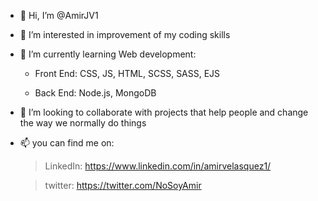 - 👋 Hi, I’m @AmirJV1
- 👀 I’m interested in improvement of my coding skills
- 🌱 I’m currently learning Web development:

  - Front End: CSS, JS, HTML, SCSS, SASS, EJS
  
  - Back End: Node.js, MongoDB
  
- 💞️ I’m looking to collaborate with projects that help people and change the way we normally do things 
- 📫 you can find me on:

  >LinkedIn: https://www.linkedin.com/in/amirvelasquez1/
  
  >twitter: https://twitter.com/NoSoyAmir

<!---
AmirJV1/AmirJV1 is a ✨ special ✨ repository because its `README.md` (this file) appears on your GitHub profile.
You can click the Preview link to take a look at your changes.
--->
